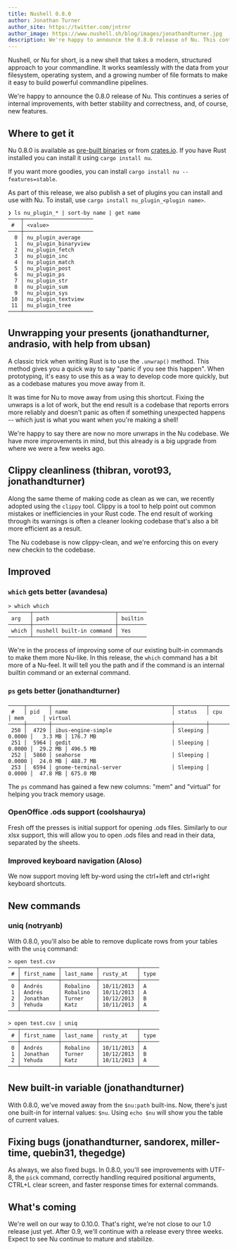 ```yaml
---
title: Nushell 0.8.0
author: Jonathan Turner
author_site: https://twitter.com/jntrnr
author_image: https://www.nushell.sh/blog/images/jonathandturner.jpg
description: We're happy to announce the 0.8.0 release of Nu. This continues a series of internal improvements, with better stability and correctness, and, of course, new features.
---
```


Nushell, or Nu for short, is a new shell that takes a modern, structured approach to your commandline. It works seamlessly with the data from your filesystem, operating system, and a growing number of file formats to make it easy to build powerful commandline pipelines.

We're happy to announce the 0.8.0 release of Nu. This continues a series of internal improvements, with better stability and correctness, and, of course, new features.

## Where to get it

Nu 0.8.0 is available as [pre-built binaries](https://github.com/nushell/nushell/releases/tag/0.8.0) or from [crates.io](https://crates.io/crates/nu). If you have Rust installed you can install it using `cargo install nu`.

If you want more goodies, you can install `cargo install nu --features=stable`.

As part of this release, we also publish a set of plugins you can install and use with Nu. To install, use `cargo install nu_plugin_<plugin name>`.

```nu
❯ ls nu_plugin_* | sort-by name | get name
────┬──────────────────────
 #  │ <value>
────┼──────────────────────
  0 │ nu_plugin_average
  1 │ nu_plugin_binaryview
  2 │ nu_plugin_fetch
  3 │ nu_plugin_inc
  4 │ nu_plugin_match
  5 │ nu_plugin_post
  6 │ nu_plugin_ps
  7 │ nu_plugin_str
  8 │ nu_plugin_sum
  9 │ nu_plugin_sys
 10 │ nu_plugin_textview
 11 │ nu_plugin_tree
────┴──────────────────────
```

## Unwrapping your presents (jonathandturner, andrasio, with help from ubsan)

A classic trick when writing Rust is to use the `.unwrap()` method. This method gives you a quick way to say "panic if you see this happen". When prototyping, it's easy to use this as a way to develop code more quickly, but as a codebase matures you move away from it.

It was time for Nu to move away from using this shortcut. Fixing the unwraps is a lot of work, but the end result is a codebase that reports errors more reliably and doesn't panic as often if something unexpected happens -- which just is what you want when you're making a shell!

We're happy to say there are now no more unwraps in the Nu codebase. We have more improvements in mind, but this already is a big upgrade from where we were a few weeks ago.

## Clippy cleanliness (thibran, vorot93, jonathandturner)

Along the same theme of making code as clean as we can, we recently adopted using the `clippy` tool. Clippy is a tool to help point out common mistakes or inefficiencies in your Rust code. The end result of working through its warnings is often a cleaner looking codebase that's also a bit more efficient as a result.

The Nu codebase is now clippy-clean, and we're enforcing this on every new checkin to the codebase.

## Improved

### `which` gets better (avandesa)

```nu
> which which
───────┬──────────────────────────┬─────────
 arg   │ path                     │ builtin
───────┼──────────────────────────┼─────────
 which │ nushell built-in command │ Yes
───────┴──────────────────────────┴─────────
```

We're in the process of improving some of our existing built-in commands to make them more Nu-like. In this release, the `which` command has a bit more of a Nu-feel. It will tell you the path and if the command is an internal builtin command or an external command.

### `ps` gets better (jonathandturner)

```nu
─────┬───────┬──────────────────────────────────────┬──────────┬─────────┬──────────┬──────────
 #   │ pid   │ name                                 │ status   │ cpu     │ mem      │ virtual
─────┼───────┼──────────────────────────────────────┼──────────┼─────────┼──────────┼──────────
 250 │  4729 │ ibus-engine-simple                   │ Sleeping │  0.0000 │   3.3 MB │ 176.7 MB
 251 │  5964 │ gedit                                │ Sleeping │  0.0000 │  29.2 MB │ 496.5 MB
 252 │  5860 │ seahorse                             │ Sleeping │  0.0000 │  24.0 MB │ 488.7 MB
 253 │  6594 │ gnome-terminal-server                │ Sleeping │  0.0000 │  47.8 MB │ 675.0 MB
```

The `ps` command has gained a few new columns: "mem" and "virtual" for helping you track memory usage.

### OpenOffice .ods support (coolshaurya)

Fresh off the presses is initial support for opening .ods files. Similarly to our xlsx support, this will allow you to open .ods files and read in their data, separated by the sheets.

### Improved keyboard navigation (Aloso)

We now support moving left by-word using the ctrl+left and ctrl+right keyboard shortcuts.

## New commands

### uniq (notryanb)

With 0.8.0, you'll also be able to remove duplicate rows from your tables with the `uniq` command:

```nu
> open test.csv
───┬────────────┬───────────┬────────────┬──────
 # │ first_name │ last_name │ rusty_at   │ type
───┼────────────┼───────────┼────────────┼──────
 0 │ Andrés     │ Robalino  │ 10/11/2013 │ A
 1 │ Andrés     │ Robalino  │ 10/11/2013 │ A
 2 │ Jonathan   │ Turner    │ 10/12/2013 │ B
 3 │ Yehuda     │ Katz      │ 10/11/2013 │ A
───┴────────────┴───────────┴────────────┴──────
```

```nu
> open test.csv | uniq
───┬────────────┬───────────┬────────────┬──────
 # │ first_name │ last_name │ rusty_at   │ type
───┼────────────┼───────────┼────────────┼──────
 0 │ Andrés     │ Robalino  │ 10/11/2013 │ A
 1 │ Jonathan   │ Turner    │ 10/12/2013 │ B
 2 │ Yehuda     │ Katz      │ 10/11/2013 │ A
───┴────────────┴───────────┴────────────┴──────
```

## New built-in variable (jonathandturner)

With 0.8.0, we've moved away from the `$nu:path` built-ins. Now, there's just one built-in for internal values: `$nu`. Using `echo $nu` will show you the table of current values.

## Fixing bugs (jonathandturner, sandorex, miller-time, quebin31, thegedge)

As always, we also fixed bugs. In 0.8.0, you'll see improvements with UTF-8, the `pick` command, correctly handling required positional arguments, CTRL+L clear screen, and faster response times for external commands.

## What's coming

We're well on our way to 0.10.0. That's right, we're not close to our 1.0 release just yet. After 0.9, we'll continue with a release every three weeks. Expect to see Nu continue to mature and stabilize.
